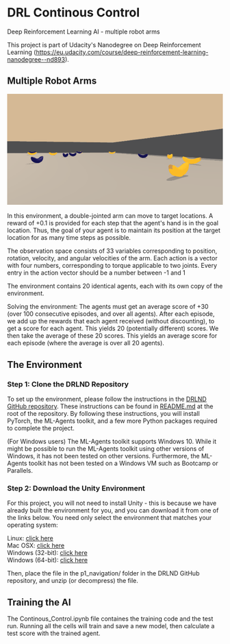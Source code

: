 # DRL Continous Control
 Deep Reinforcement Learning AI - multiple robot arms

 This project is part of Udacity's Nanodegree on Deep Reinforcement Learning (https://eu.udacity.com/course/deep-reinforcement-learning-nanodegree--nd893).

## Multiple Robot Arms

![Robot Arms](https://github.com/sinusgamma/DRL-Banana-Navigation/blob/master/banana_navigation.gif)

In this environment, a double-jointed arm can move to target locations. A reward of +0.1 is provided for each step that the agent's hand is in the goal location. Thus, the goal of your agent is to maintain its position at the target location for as many time steps as possible.

The observation space consists of 33 variables corresponding to position, rotation, velocity, and angular velocities of the arm. Each action is a vector with four numbers, corresponding to torque applicable to two joints. Every entry in the action vector should be a number between -1 and 1

The environment contains 20 identical agents, each with its own copy of the environment.

Solving the environment: The agents must get an average score of +30 (over 100 consecutive episodes, and over all agents). After each episode, we add up the rewards that each agent received (without discounting), to get a score for each agent. This yields 20 (potentially different) scores. We then take the average of these 20 scores.
This yields an average score for each episode (where the average is over all 20 agents).

## The Environment

### Step 1: Clone the DRLND Repository
To set up the environment, please follow the instructions in the [DRLND GitHub repository](https://github.com/udacity/deep-reinforcement-learning#dependencies). These instructions can be found in [README.md]((https://github.com/udacity/deep-reinforcement-learning#dependencies)) at the root of the repository. By following these instructions, you will install PyTorch, the ML-Agents toolkit, and a few more Python packages required to complete the project.

(For Windows users) The ML-Agents toolkit supports Windows 10. While it might be possible to run the ML-Agents toolkit using other versions of Windows, it has not been tested on other versions. Furthermore, the ML-Agents toolkit has not been tested on a Windows VM such as Bootcamp or Parallels.

### Step 2: Download the Unity Environment
For this project, you will not need to install Unity - this is because we have already built the environment for you, and you can download it from one of the links below. You need only select the environment that matches your operating system:

Linux: [click here](https://s3-us-west-1.amazonaws.com/udacity-drlnd/P2/Reacher/Reacher_Linux.zip)<br>
Mac OSX: [click here](https://s3-us-west-1.amazonaws.com/udacity-drlnd/P2/Reacher/Reacher.app.zip)<br>
Windows (32-bit): [click here](https://s3-us-west-1.amazonaws.com/udacity-drlnd/P2/Reacher/Reacher_Windows_x86.zip)<br>
Windows (64-bit): [click here](https://s3-us-west-1.amazonaws.com/udacity-drlnd/P2/Reacher/Reacher_Windows_x86_64.zip)<br>

Then, place the file in the p1_navigation/ folder in the DRLND GitHub repository, and unzip (or decompress) the file.

## Training the AI

The Continous_Control.ipynb file containes the training code and the test run. Running all the cells will train and save a new model, then calculate a test score with the trained agent.